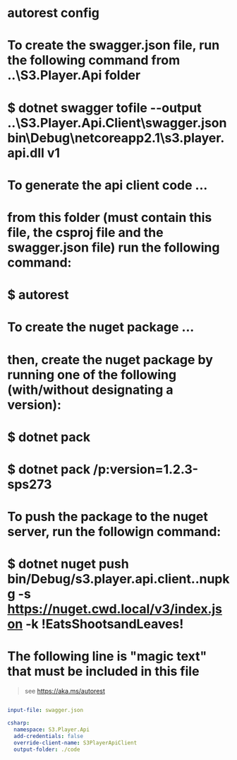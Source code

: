 # autorest config
#
# To create the swagger.json file, run the following command from ..\S3.Player.Api folder
#     $ dotnet swagger tofile --output ..\S3.Player.Api.Client\swagger.json bin\Debug\netcoreapp2.1\s3.player.api.dll v1
#
# To generate the api client code ...
#   from this folder (must contain this file, the csproj file and the swagger.json file) run the following command:
#     $ autorest
#
# To create the nuget package ...
#   then, create the nuget package by running one of the following (with/without designating a version):
#     $ dotnet pack
#     $ dotnet pack /p:version=1.2.3-sps273
#
# To push the package to the nuget server, run the followign command:
#     $ dotnet nuget push bin/Debug/s3.player.api.client.<version>.nupkg -s https://nuget.cwd.local/v3/index.json -k !EatsShootsandLeaves!

# The following line is "magic text" that must be included in this file
> see https://aka.ms/autorest

``` yaml

input-file: swagger.json

csharp:
  namespace: S3.Player.Api
  add-credentials: false
  override-client-name: S3PlayerApiClient
  output-folder: ./code

```
